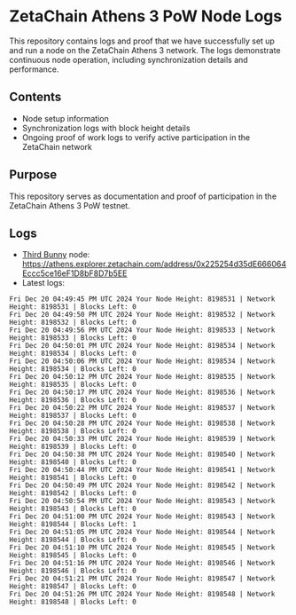 # ZetaChain Athens 3 PoW Node Logs
This repository contains logs and proof that we have successfully set up and run a node on the ZetaChain Athens 3 network. The logs demonstrate continuous node operation, including synchronization details and performance.

## Contents
- Node setup information
- Synchronization logs with block height details
- Ongoing proof of work logs to verify active participation in the ZetaChain network

## Purpose
This repository serves as documentation and proof of participation in the ZetaChain Athens 3 PoW testnet.

## Logs

- [Third Bunny](https://thirdbunny.xyz/) node: https://athens.explorer.zetachain.com/address/0x225254d35dE666064Eccc5ce16eF1D8bF8D7b5EE
- Latest logs:
```
Fri Dec 20 04:49:45 PM UTC 2024 Your Node Height: 8198531 | Network Height: 8198531 | Blocks Left: 0
Fri Dec 20 04:49:50 PM UTC 2024 Your Node Height: 8198532 | Network Height: 8198532 | Blocks Left: 0
Fri Dec 20 04:49:56 PM UTC 2024 Your Node Height: 8198533 | Network Height: 8198533 | Blocks Left: 0
Fri Dec 20 04:50:01 PM UTC 2024 Your Node Height: 8198534 | Network Height: 8198534 | Blocks Left: 0
Fri Dec 20 04:50:06 PM UTC 2024 Your Node Height: 8198534 | Network Height: 8198534 | Blocks Left: 0
Fri Dec 20 04:50:12 PM UTC 2024 Your Node Height: 8198535 | Network Height: 8198535 | Blocks Left: 0
Fri Dec 20 04:50:17 PM UTC 2024 Your Node Height: 8198536 | Network Height: 8198536 | Blocks Left: 0
Fri Dec 20 04:50:22 PM UTC 2024 Your Node Height: 8198537 | Network Height: 8198537 | Blocks Left: 0
Fri Dec 20 04:50:28 PM UTC 2024 Your Node Height: 8198538 | Network Height: 8198538 | Blocks Left: 0
Fri Dec 20 04:50:33 PM UTC 2024 Your Node Height: 8198539 | Network Height: 8198539 | Blocks Left: 0
Fri Dec 20 04:50:38 PM UTC 2024 Your Node Height: 8198540 | Network Height: 8198540 | Blocks Left: 0
Fri Dec 20 04:50:44 PM UTC 2024 Your Node Height: 8198541 | Network Height: 8198541 | Blocks Left: 0
Fri Dec 20 04:50:49 PM UTC 2024 Your Node Height: 8198542 | Network Height: 8198542 | Blocks Left: 0
Fri Dec 20 04:50:54 PM UTC 2024 Your Node Height: 8198543 | Network Height: 8198543 | Blocks Left: 0
Fri Dec 20 04:51:00 PM UTC 2024 Your Node Height: 8198543 | Network Height: 8198544 | Blocks Left: 1
Fri Dec 20 04:51:05 PM UTC 2024 Your Node Height: 8198544 | Network Height: 8198544 | Blocks Left: 0
Fri Dec 20 04:51:10 PM UTC 2024 Your Node Height: 8198545 | Network Height: 8198545 | Blocks Left: 0
Fri Dec 20 04:51:16 PM UTC 2024 Your Node Height: 8198546 | Network Height: 8198546 | Blocks Left: 0
Fri Dec 20 04:51:21 PM UTC 2024 Your Node Height: 8198547 | Network Height: 8198547 | Blocks Left: 0
Fri Dec 20 04:51:26 PM UTC 2024 Your Node Height: 8198548 | Network Height: 8198548 | Blocks Left: 0
```
